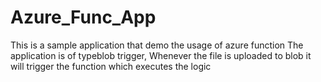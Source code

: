 # Azure_Func_App
This is a sample application that demo the usage of azure function
The application is of typeblob trigger, Whenever the file is uploaded to blob it will trigger the function which executes the logic
